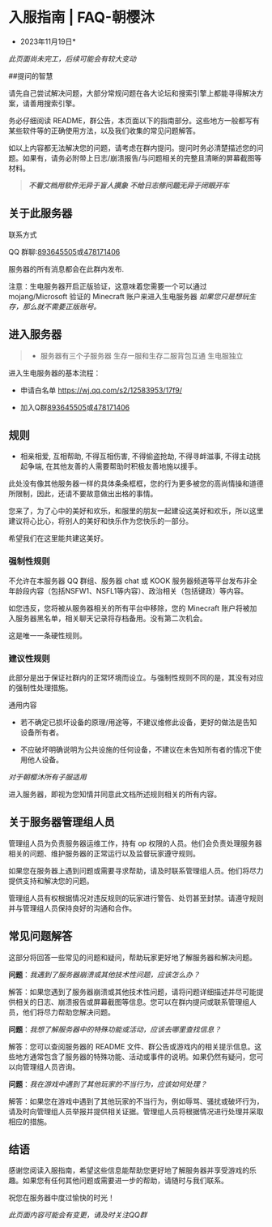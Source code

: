 # 入服指南 | FAQ-朝樱沐

* 2023年11月19日*

*此页面尚未完工，后续可能会有较大变动*

##提问的智慧

请先自己尝试解决问题，大部分常规问题在各大论坛和搜索引擎上都能寻得解决方案，请善用搜索引擎。

务必仔细阅读 README，群公告，本页面以下的指南部分。这些地方一般都写有某些软件等的正确使用方法，以及我们收集的常见问题解答。

如以上内容都无法解决您的问题，请考虑在群内提问。提问时务必清楚描述您的问题。如果有，请务必附带上日志/崩溃报告/与问题相关的完整且清晰的屏幕截图等材料。


>***不看文档用软件无异于盲人摸象***
>***不给日志修问题无异于闭眼开车***

## 关于此服务器

联系方式

QQ 群聊:[893645505](https://qm.qq.com/cgi-bin/qm/qr?k=pWlpFnfg0dY-XLJj2bvYjUXoJOjbMFbJ&jump_from=webapi&authKey=rLqI7AMJ+NGs+987ukQCAMDtslETJzP7Fh4vNQnzR34UABTUGpP/37PMrAJ1PmrW)或[478171406](https://qm.qq.com/cgi-bin/qm/qr?k=8FmqBMwJh5UH1n0P60sAUE0J7ZwjLZMo&jump_from=webapi&authKey=auDSuOH6OQZev+SFL+NIe6N0AGzsAuON6EFHNCzjEw1oG5L2dVOmU4yGRXQkKWb/)

服务器的所有消息都会在此群内发布.

注意：生电服务器开启正版验证，这意味着您需要一个可以通过 mojang/Microsoft 验证的 Minecraft 账户来进入生电服务器 
*如果您只是想玩生存，那么就不需要正版账号。*

## 进入服务器

>- 服务器有三个子服务器
>生存一服和生存二服背包互通  生电服独立






进入生电服务器的基本流程：

- 申请白名单
https://wj.qq.com/s2/12583953/17f9/  

- 加入Q群[893645505](https://qm.qq.com/cgi-bin/qm/qr?k=pWlpFnfg0dY-XLJj2bvYjUXoJOjbMFbJ&jump_from=webapi&authKey=rLqI7AMJ+NGs+987ukQCAMDtslETJzP7Fh4vNQnzR34UABTUGpP/37PMrAJ1PmrW)或[478171406](https://qm.qq.com/cgi-bin/qm/qr?k=8FmqBMwJh5UH1n0P60sAUE0J7ZwjLZMo&jump_from=webapi&authKey=auDSuOH6OQZev+SFL+NIe6N0AGzsAuON6EFHNCzjEw1oG5L2dVOmU4yGRXQkKWb/)




## 规则

- 相亲相爱, 互相帮助, 不得互相伤害, 不得偷盗抢劫, 不得寻衅滋事, 不得主动挑起争端, 在其他友善的人需要帮助时积极友善地施以援手。


此处没有像其他服务器一样的具体条条框框，您的行为更多被您的高尚情操和道德所限制，因此，还请不要故意做出出格的事情。

您来了，为了心中的美好和欢乐，和服里的朋友一起建设这美好和欢乐，所以这里建议将心比心，将别人的美好和快乐作为您快乐的一部分。

希望我们在这里能共建这美好。

### 强制性规则

不允许在本服务器 QQ 群组、服务器 chat 或 KOOK 服务器频道等平台发布非全年龄段内容（包括NSFW1、NSFL1等内容）、政治相关（包括键政）等内容。

如您违反，您将被从服务器相关的所有平台中移除，您的 Minecraft 账户将被加入服务器黑名单，相关聊天记录将存档备用。没有第二次机会。

这是唯一一条硬性规则。

### 建议性规则

此部分是出于保证社群内的正常环境而设立。与强制性规则不同的是，其没有对应的强制性处理措施。

通用内容

- 若不确定已损坏设备的原理/用途等，不建议维修此设备，更好的做法是告知设备所有者。

- 不应破坏明确说明为公共设施的任何设备，不建议在未告知所有者的情况下使用他人设备。

*对于朝樱沐所有子服适用*



进入服务器，即视为您知情并同意此文档所述规则相关的所有内容。

## 关于服务器管理组人员

管理组人员为负责服务器运维工作，持有 op 权限的人员。他们会负责处理服务器相关的问题、维护服务器的正常运行以及监督玩家遵守规则。

如果您在服务器上遇到问题或需要寻求帮助，请及时联系管理组人员。他们将尽力提供支持和解决您的问题。

管理组人员有权根据情况对违反规则的玩家进行警告、处罚甚至封禁。请遵守规则并与管理组人员保持良好的沟通和合作。

## 常见问题解答

这部分将回答一些常见的问题和疑问，帮助玩家更好地了解服务器和解决问题。

**问题**：*我遇到了服务器崩溃或其他技术性问题，应该怎么办？*

解答：如果您遇到了服务器崩溃或其他技术性问题，请将问题详细描述并尽可能提供相关的日志、崩溃报告或屏幕截图等信息。您可以在群内提问或联系管理组人员，他们将尽力帮助您解决问题。

**问题**：*我想了解服务器中的特殊功能或活动，应该去哪里查找信息？*

解答：您可以查阅服务器的 README 文件、群公告或游戏内的相关提示信息。这些地方通常包含了服务器的特殊功能、活动或事件的说明。如果仍然有疑问，您可以向管理组人员咨询。

**问题**：*我在游戏中遇到了其他玩家的不当行为，应该如何处理？*

解答：如果您在游戏中遇到了其他玩家的不当行为，例如辱骂、骚扰或破坏行为，请及时向管理组人员举报并提供相关证据。管理组人员将根据情况进行处理并采取相应的措施。

## 结语

感谢您阅读入服指南，希望这些信息能帮助您更好地了解服务器并享受游戏的乐趣。如果您有任何其他问题或需要进一步的帮助，请随时与我们联系。

祝您在服务器中度过愉快的时光！

*此页面内容可能会有变更，请及时关注QQ群*
